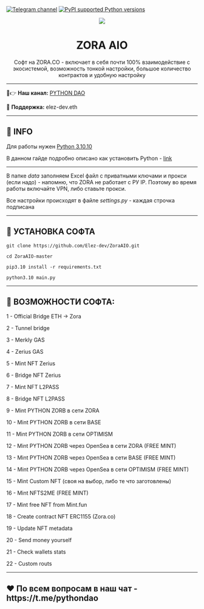[![Telegram channel](https://img.shields.io/endpoint?url=https://runkit.io/damiankrawczyk/telegram-badge/branches/master?url=https://t.me/developercode1)](https://t.me/developercode1)
[![PyPI supported Python versions](https://img.shields.io/badge/Python%203.10.10-8A2BE2)](https://www.python.org/downloads/release/python-31010/)

<div align="center">
  <img src="https://static25.tgcnt.ru/posts/_0/01/019c0893adc38ba7258f5b1db753a671.jpg"  />
  <h1>ZORA AIO</h1>
  <p>Софт на ZORA.CO - включает в себя почти 100% взаимодействие с экосистемой, возможность тонкой настройки, большое количество контрактов и удобную настройку</p>
</div>

---

🤠👉 <b>Наш канал:</b> [PYTHON DAO](https://t.me/developercode1)

🤗 <b>Поддержка:</b> elez-dev.eth

---
<h2>🙊 INFO</h2>

Для работы нужен [Python 3.10.10](https://www.python.org/downloads/release/python-31010/)

В данном гайде подробно описано как установить Python - [link](https://mirror.xyz/wiedzmin.eth/Z06W81VrxO9KI88vkcxeW0Lc8f2nBo5Wdyqce0HTNm8)

---
В папке _data_ заполняем Excel файл с приватными ключами и прокси (если надо) - напомню, что ZORA не работает с РУ IP. Поэтому во время работы включайте VPN, либо ставьте прокси.

Все настройки происходят в файле _settings.py_ - каждая строчка подписана

---
<h2>🚀 УСТАНОВКА СОФТА</h2>

```
git clone https://github.com/Elez-dev/ZoraAIO.git

cd ZoraAIO-master

pip3.10 install -r requirements.txt

python3.10 main.py
```
---
<h2>🤖 ВОЗМОЖНОСТИ СОФТА:</h2>

1  - Official Bridge ETH -> Zora

2  - Tunnel bridge

3  - Merkly GAS

4  - Zerius GAS

5  - Mint NFT Zerius

6  - Bridge NFT Zerius

7  - Mint NFT L2PASS

8  - Bridge NFT L2PASS

9  - Mint PYTHON ZORB в сети ZORA

10  - Mint PYTHON ZORB в сети BASE

11 - Mint PYTHON ZORB в сети OPTIMISM

12 - Mint PYTHON ZORB через OpenSea в сети ZORA (FREE MINT)

13 - Mint PYTHON ZORB через OpenSea в сети BASE (FREE MINT)

14 - Mint PYTHON ZORB через OpenSea в сети OPTIMISM (FREE MINT)

15 - Mint Custom NFT  (своя на выбор, либо те что заготовлены)

16 - Mint NFTS2ME (FREE MINT)

17 - Mint free NFT from Mint.fun

18 - Create contract NFT ERC1155 (Zora.co)

19 - Update NFT metadata

20 - Send money yourself

21 - Check wallets stats

22 - Custom routs


---
<h2>❤️ По всем вопросам в наш чат - https://t.me/pythondao</h2>
